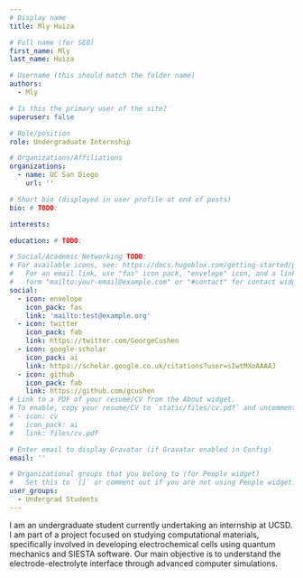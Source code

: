 ```yaml
---
# Display name
title: Mly Huiza

# Full name (for SEO)
first_name: Mly
last_name: Huiza

# Username (this should match the folder name)
authors:
  - Mly

# Is this the primary user of the site?
superuser: false

# Role/position
role: Undergraduate Internship

# Organizations/Affiliations
organizations:
  - name: UC San Diego
    url: ''

# Short bio (displayed in user profile at end of posts)
bio: # TODO:

interests:

education: # TODO:

# Social/Academic Networking TODO:
# For available icons, see: https://docs.hugoblox.com/getting-started/page-builder/#icons
#   For an email link, use "fas" icon pack, "envelope" icon, and a link in the
#   form "mailto:your-email@example.com" or "#contact" for contact widget.
social:
  - icon: envelope
    icon_pack: fas
    link: 'mailto:test@example.org'
  - icon: twitter
    icon_pack: fab
    link: https://twitter.com/GeorgeCushen
  - icon: google-scholar
    icon_pack: ai
    link: https://scholar.google.co.uk/citations?user=sIwtMXoAAAAJ
  - icon: github
    icon_pack: fab
    link: https://github.com/gcushen
# Link to a PDF of your resume/CV from the About widget.
# To enable, copy your resume/CV to `static/files/cv.pdf` and uncomment the lines below.
# - icon: cv
#   icon_pack: ai
#   link: files/cv.pdf

# Enter email to display Gravatar (if Gravatar enabled in Config)
email: ''

# Organizational groups that you belong to (for People widget)
#   Set this to `[]` or comment out if you are not using People widget.
user_groups:
  - Undergrad Students
---
```


I am an undergraduate student currently undertaking an internship at UCSD. I am part of a project focused on studying computational materials, specifically involved in developing electrochemical cells using quantum mechanics and SIESTA software. Our main objective is to understand the electrode-electrolyte interface through advanced computer simulations.